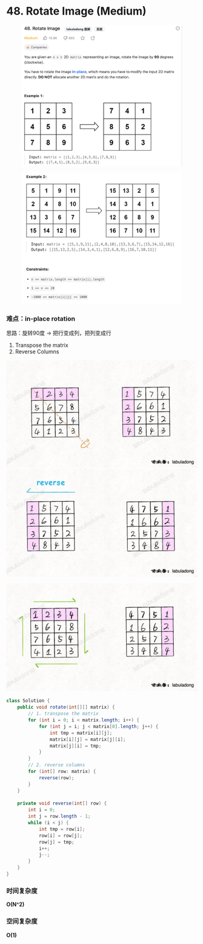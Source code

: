 # 48. Rotate Image (Medium)

<figure><img src="../../../../.gitbook/assets/image (13) (1) (1) (1).png" alt=""><figcaption></figcaption></figure>

<figure><img src="../../../../.gitbook/assets/image (14) (1) (1).png" alt=""><figcaption></figcaption></figure>

### 难点：in-place rotation

思路：旋转90度 -> 把行变成列，把列变成行

1. Transpose the matrix
2. Reverse Columns

![](<../../../../.gitbook/assets/image (49) (1) (1).png>)![](<../../../../.gitbook/assets/image (50) (1) (1).png>)

![](<../../../../.gitbook/assets/image (51) (1) (1).png>)

```java
class Solution {
    public void rotate(int[][] matrix) {
        // 1. transpose the matrix
        for (int i = 0; i < matrix.length; i++) {
            for (int j = i; j < matrix[0].length; j++) {
                int tmp = matrix[i][j];
                matrix[i][j] = matrix[j][i];
                matrix[j][i] = tmp;
            }
        }
        // 2. reverse columns
        for (int[] row: matrix) {
            reverse(row);
        }
    }

    private void reverse(int[] row) {
        int i = 0;
        int j = row.length - 1;
        while (i < j) {
            int tmp = row[i];
            row[i] = row[j];
            row[j] = tmp;
            i++;
            j--;
        }
    }
}
```

### 时间复杂度

**O(N^2)**

### 空间复杂度

**O(1)**&#x20;
